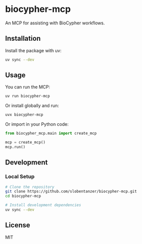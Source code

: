 # biocypher-mcp

An MCP for assisting with BioCypher workflows.

## Installation

Install the package with uv:

```bash
uv sync --dev
```

## Usage

You can run the MCP:

```bash
uv run biocypher-mcp
```

Or install globally and run:

```bash
uvx biocypher-mcp
```

Or import in your Python code:

```python
from biocypher_mcp.main import create_mcp

mcp = create_mcp()
mcp.run()
```

## Development

### Local Setup

```bash
# Clone the repository
git clone https://github.com/slobentanzer/biocypher-mcp.git
cd biocypher-mcp

# Install development dependencies
uv sync --dev
```


## License

MIT
